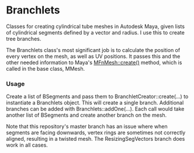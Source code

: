# Branchlets

Classes for creating cylindrical tube meshes in Autodesk Maya, given lists of cylindrical segments defined by a vector and radius.  I use this to create tree branches.

The Branchlets class's most significant job is to calculate the position of every vertex on the mesh, as well as UV positions.  It passes this and the other
needed information to Maya's [MFnMesh::create()](https://help.autodesk.com/view/MAYAUL/2022/ENU/?guid=Maya_SDK_cpp_ref_class_m_fn_mesh_html) method, which is called in the base class, MMesh.

### Usage

Create a list of BSegments and pass them to BranchletCreator::create(...) to instantiate a Branchlets object.  This will create a single branch.  Additional branches can be added with Branchlets::addOne(...).  Each call would take another list of BSegments and create another branch on the mesh.

Note that this repository's master branch has an issue where when segments are facing downwards, vertex rings are sometimes not correctly aligned, resulting in a twisted mesh.  The ResizingSegVectors branch does work in all cases.
